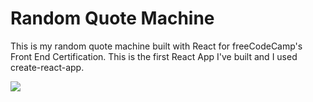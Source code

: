 # Random Quote Machine

This is my random quote machine built with React for freeCodeCamp's Front End Certification. This is the first React App I've built and I used create-react-app.

![](https://media.giphy.com/media/349qKnoIBHK1i/giphy.gif)
